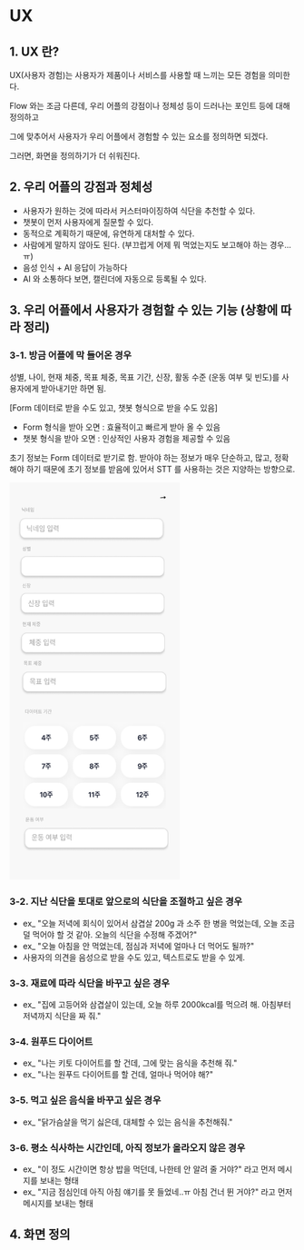 # UX

## 1. UX 란?
UX(사용자 경험)는 사용자가 제품이나 서비스를 사용할 때 느끼는 모든 경험을 의미한다.

Flow 와는 조금 다른데, 우리 어플의 강점이나 정체성 등이 드러나는 포인트 등에 대해 정의하고

그에 맞추어서 사용자가 우리 어플에서 경험할 수 있는 요소를 정의하면 되겠다.

그러면, 화면을 정의하기가 더 쉬워진다.

## 2. 우리 어플의 강점과 정체성
- 사용자가 원하는 것에 따라서 커스터마이징하여 식단을 추천할 수 있다.
- 챗봇이 먼저 사용자에게 질문할 수 있다.
- 동적으로 계획하기 때문에, 유연하게 대처할 수 있다.
- 사람에게 말하지 않아도 된다. (부끄럽게 어제 뭐 먹었는지도 보고해야 하는 경우...ㅠ)
- 음성 인식 + AI 응답이 가능하다
- AI 와 소통하다 보면, 캘린더에 자동으로 등록될 수 있다.

## 3. 우리 어플에서 사용자가 경험할 수 있는 기능  (상황에 따라 정리)

### 3-1. 방금 어플에 막 들어온 경우
성별, 나이, 현재 체중, 목표 체중, 목표 기간, 신장, 활동 수준 (운동 여부 및 빈도)를 사용자에게 받아내기만 하면 됨.

[Form 데이터로 받을 수도 있고, 챗봇 형식으로 받을 수도 있음]
- Form 형식을 받아 오면 : 효율적이고 빠르게 받아 올 수 있음
- 챗봇 형식을 받아 오면 : 인상적인 사용자 경험을 제공할 수 있음

초기 정보는 Form 데이터로 받기로 함. 받아야 하는 정보가 매우 단순하고, 많고, 정확해야 하기 때문에 초기 정보를 받음에 있어서 STT 를 사용하는 것은 지양하는 방향으로.

<img src="./img/member_init.png" alt="Member Init" width="300" height="700"/>

### 3-2. 지난 식단을 토대로 앞으로의 식단을 조절하고 싶은 경우
- ex_ "오늘 저녁에 회식이 있어서 삼겹살 200g 과 소주 한 병을 먹었는데, 오늘 조금 덜 먹어야 할 것 같아. 오늘의 식단을 수정해 주겠어?"
- ex_ "오늘 아침을 안 먹었는데, 점심과 저녁에 얼마나 더 먹어도 될까?"
- 사용자의 의견을 음성으로 받을 수도 있고, 텍스트로도 받을 수 있게.

### 3-3. 재료에 따라 식단을 바꾸고 싶은 경우
- ex_ "집에 고등어와 삼겹살이 있는데, 오늘 하루 2000kcal를 먹으려 해. 아침부터 저녁까지 식단을 짜 줘."

### 3-4. 원푸드 다이어트
- ex_ "나는 키토 다이어트를 할 건데, 그에 맞는 음식을 추천해 줘."
- ex_ "나는 원푸드 다이어트를 할 건데, 얼마나 먹어야 해?"

### 3-5. 먹고 싶은 음식을 바꾸고 싶은 경우
- ex_ "닭가슴살을 먹기 싫은데, 대체할 수 있는 음식을 추천해줘."

### 3-6. 평소 식사하는 시간인데, 아직 정보가 올라오지 않은 경우
- ex_ "이 정도 시간이면 항상 밥을 먹던데, 나한테 안 알려 줄 거야?" 라고 먼저 메시지를 보내는 형태
- ex_ "지금 점심인데 아직 아침 얘기를 못 들었네..ㅠ 아침 건너 뛴 거야?" 라고 먼저 메시지를 보내는 형태

## 4. 화면 정의